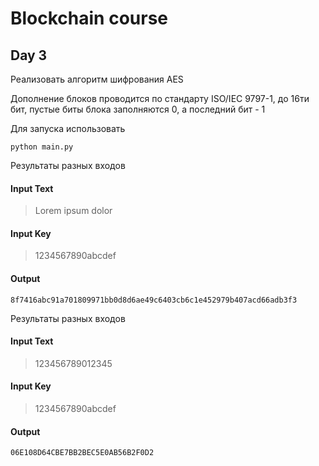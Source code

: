# Blockchain course

## Day 3

Реализовать  алгоритм шифрования AES

Дополнение блоков проводится по стандарту ISO/IEC 9797-1, до 16ти бит, пустые биты блока заполняются 0, а последний бит - 1


Для запуска использовать

```
python main.py
```

Результаты разных входов

#### Input Text

> Lorem ipsum dolor

#### Input Key

> 1234567890abcdef

#### Output

```
8f7416abc91a701809971bb0d8d6ae49c6403cb6c1e452979b407acd66adb3f3
```
Результаты разных входов

#### Input Text

> 123456789012345

#### Input Key

> 1234567890abcdef

#### Output

```
06E108D64CBE7BB2BEC5E0AB56B2F0D2
```
